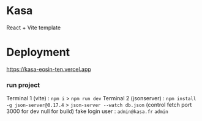 # Kasa

React + Vite template

# Deployment
https://kasa-eosin-ten.vercel.app

### run project
Terminal 1 (vite) : `npm i` > `npm run dev`
Terminal 2 (jsonserver) : `npm install -g json-server@0.17.4` > `json-server --watch db.json` (control fetch port 3000 for dev null for build)
fake login user : `admin@kasa.fr` `admin`
